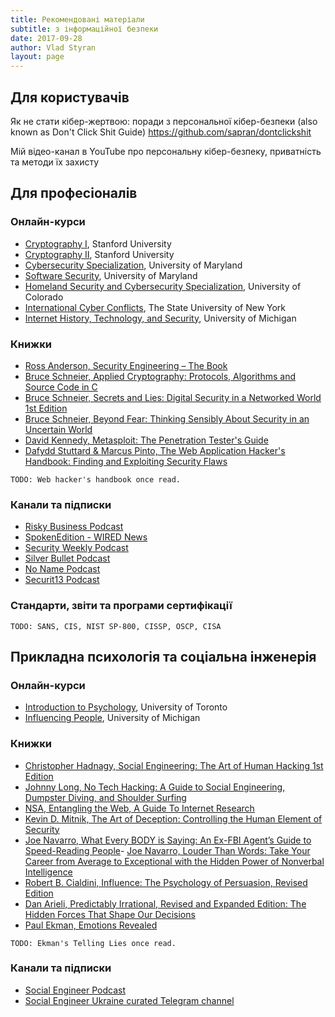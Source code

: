 ```yaml
---
title: Рекомендовані матеріали
subtitle: з інформаційної безпеки
date: 2017-09-28
author: Vlad Styran
layout: page
---
```


## Для користувачів

Як не стати кібер-жертвою: поради з персональної кібер-безпеки (also known as Don't Click Shit Guide)
https://github.com/sapran/dontclickshit

Мій відео-канал в YouTube про персональну кібер-безпеку, приватність та методи їх захисту



## Для професіоналів

### Онлайн-курси

- [Cryptography I](https://www.coursera.org/learn/crypto), Stanford University
- [Cryptography II](https://www.coursera.org/learn/crypto2), Stanford University
- [Cybersecurity Specialization](https://www.coursera.org/specializations/cyber-security), University of Maryland
- [Software Security](https://www.coursera.org/learn/software-security), University of Maryland
- [Homeland Security and Cybersecurity Specialization](https://www.coursera.org/specializations/homeland-security-cybersecurity), University of Colorado
- [International Cyber Conflicts](https://www.coursera.org/learn/cyber-conflicts), The State University of New York
- [Internet History, Technology, and Security](https://www.coursera.org/learn/internet-history), University of Michigan

### Книжки

- [Ross Anderson, Security Engineering – The Book](http://www.cl.cam.ac.uk/~rja14/book.html)
- [Bruce Schneier, Applied Cryptography: Protocols, Algorithms and Source Code in C](https://www.amazon.com/Applied-Cryptography-Protocols-Algorithms-Source/dp/1119096723/)
- [Bruce Schneier, Secrets and Lies: Digital Security in a Networked World 1st Edition](https://www.amazon.com/gp/product/0471453803/ref=oh_aui_detailpage_o00_s00?ie=UTF8&psc=1)
- [Bruce Schneier, Beyond Fear: Thinking Sensibly About Security in an Uncertain World](https://www.amazon.com/gp/product/0387026207/ref=oh_aui_detailpage_o00_s01?ie=UTF8&psc=1)
- [David Kennedy, Metasploit: The Penetration Tester's Guide](https://www.amazon.com/Metasploit-Penetration-Testers-David-Kennedy/dp/159327288X)
- [Dafydd Stuttard & Marcus Pinto, The Web Application Hacker's Handbook: Finding and Exploiting Security Flaws](http://mdsec.net/wahh/)

```TODO: Web hacker's handbook once read.```

### Канали та підписки

- [Risky Business Podcast](https://risky.biz)
- [SpokenEdition - WIRED News](http://www.spokenedition.com/wired/news/)
- [Security Weekly Podcast](https://securityweekly.com)
- [Silver Bullet Podcast](https://www.synopsys.com/software-integrity/resources/podcasts.html)
- [No Name Podcast](http://nonamepodcast.podbean.com)
- [Securit13 Podcast](http://securit13.libsyn.com)

### Стандарти, звіти та програми сертифікації

```TODO: SANS, CIS, NIST SP-800, CISSP, OSCP, CISA```

## Прикладна психологія та соціальна інженерія

### Онлайн-курси

- [Introduction to Psychology](https://www.coursera.org/learn/introduction-psych), University of Toronto
- [Influencing People](https://www.coursera.org/learn/influencing-people), University of Michigan

### Книжки

- [Christopher Hadnagy, Social Engineering: The Art of Human Hacking 1st Edition](https://www.amazon.com/Social-Engineering-The-Human-Hacking/dp/0470639539)
- [Johnny Long, No Tech Hacking: A Guide to Social Engineering, Dumpster Diving, and Shoulder Surfing](https://www.amazon.com/No-Tech-Hacking-Engineering-Dumpster/dp/1597492159)
- [NSA, Entangling the Web, A Guide To Internet Research](https://www.muckrock.com/foi/united-states-of-america-10/untangling-the-web-a-guide-to-internet-research-4903/)
- [Kevin D. Mitnik, The Art of Deception: Controlling the Human Element of Security](https://www.amazon.com/Art-Deception-Controlling-Element-Security/dp/076454280X)
- [Joe Navarro, What Every BODY is Saying: An Ex-FBI Agent’s Guide to Speed-Reading People](https://www.amazon.com/What-Every-BODY-Saying-Speed-Reading/dp/0061438294)- [Joe Navarro, Louder Than Words: Take Your Career from Average to Exceptional with the Hidden Power of Nonverbal Intelligence](https://www.amazon.com/gp/product/0061771392/ref=oh_aui_detailpage_o00_s00?ie=UTF8&psc=1)
- [Robert B. Cialdini, Influence: The Psychology of Persuasion, Revised Edition](https://www.amazon.com/Influence-Psychology-Persuasion-Robert-Cialdini/dp/006124189X)
- [Dan Arieli, Predictably Irrational, Revised and Expanded Edition: The Hidden Forces That Shape Our Decisions](https://www.amazon.com/Predictably-Irrational-Revised-Expanded-Decisions/dp/0061353248)
- [Paul Ekman, Emotions Revealed](https://www.amazon.com/Emotions-Revealed-Second-Edition-Communication/dp/0805083391)

```TODO: Ekman's Telling Lies once read.```

### Канали та підписки

- [Social Engineer Podcast](https://www.social-engineer.org/category/podcast/)
- [Social Engineer Ukraine curated Telegram channel](https://telegram.me/socicalengineerua)
